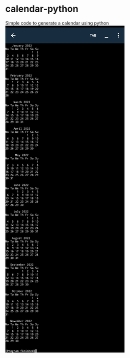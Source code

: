 # calendar-python
Simple code to generate a calendar using python
<img src="https://github.com/charlesncn/calendar-python/blob/main/img.jpg">
